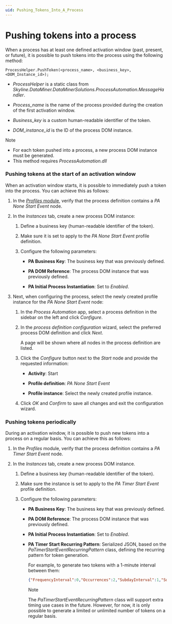 ```yaml
---
uid: Pushing_Tokens_Into_A_Process
---
```


# Pushing tokens into a process

When a process has at least one defined activation window (past, present, or future), it is possible to push tokens into the process using the following method:

`ProcessHelper.PushToken(<process_name>, <business_key>, <DOM_Instance_id>);`

- *ProcessHelper* is a static class from *Skyline.DataMiner.DataMinerSolutions.ProcessAutomation.MessageHandler*.

- *Process_name* is the name of the process provided during the creation of the first activation window.

- *Business_key* is a custom human-readable identifier of the token.

- *DOM_instance_id* is the ID of the process DOM instance.

> [!NOTE]
>
> - For each token pushed into a process, a new process DOM instance must be generated.
> - This method requires *ProcessAutomation.dll*

### Pushing tokens at the start of an activation window

When an activation window starts, it is possible to immediately push a token into the process. You can achieve this as follows:

1. In the [*Profiles* module](xref:The_Profiles_module), verify that the process definition contains a *PA None Start Event* node.

1. In the *Instances* tab, create a new process DOM instance:

   1. Define a business key (human-readable identifier of the token).

   1. Make sure it is set to apply to the *PA None Start Event* profile definition.

   1. Configure the following parameters:

      - **PA Business Key**: The business key that was previously defined.

      - **PA DOM Reference**: The process DOM instance that was previously defined.

      - **PA Initial Process Instantiation**: Set to *Enabled*.

1. Next, when configuring the process, select the newly created profile instance for the *PA None Start Event* node:

   1. In the *Process Automation* app, select a process definition in the sidebar on the left and click *Configure*.

   1. In the *process definition configuration* wizard, select the preferred process DOM definition and click *Next*.

      A page will be shown where all nodes in the process definition are listed.

   1. Click the *Configure* button next to the *Start* node and provide the requested information:

      - **Activity**: Start

      - **Profile definition**: *PA None Start Event*

      - **Profile instance**: Select the newly created profile instance.

   1. Click *OK* and *Confirm* to save all changes and exit the configuration wizard.

### Pushing tokens periodically

During an activation window, it is possible to push new tokens into a process on a regular basis. You can achieve this as follows:

1. In the *Profiles* module, verify that the process definition contains a *PA Timer Start Event* node.

1. In the *Instances* tab, create a new process DOM instance.

   1. Define a business key (human-readable identifier of the token).

   1. Make sure the instance is set to apply to the *PA Timer Start Event* profile definition.

   1. Configure the following parameters:

      - **PA Business Key**: The business key that was previously defined.

      - **PA DOM Reference**: The process DOM instance that was previously defined.

      - **PA Initial Process Instantiation**: Set to *Enabled*.

      - **PA Timer Start Recurring Pattern**: Serialized JSON, based on the *PaTimerStartEventRecurringPattern* class, defining the recurring pattern for token generation.

        For example, to generate two tokens with a 1-minute interval between them:

        ```json
        {"FrequencyInterval":0,"Occurrences":2,"SubdayInterval":1,"SubdayType":"Minutes"}
        ```

        > [!NOTE]
        > The *PaTimerStartEventRecurringPattern* class will support extra timing use cases in the future. However, for now, it is only possible to generate a limited or unlimited number of tokens on a regular basis.
